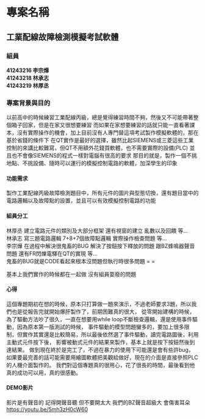 # 專案名稱

## 工業配線故障檢測模擬考試軟體

### 組員
__41243216 李宗燁__  
__41243218 林承志__  
__41243219 林厚丞__

### 專案背景與目的

以前高中的時候練習工業配線丙級，總是覺得練習時間不夠，然後又不可能帶著整個箱子回家，但是在家又很想要練習
而如果在家想要練習的話就只能一直看著課本，沒有實際操作的機會，加上目前沒有人專門替這項考試製作模擬軟體的，那在基於省錢的條件下
在QT實作是最好的選擇，雖然比起SIEMENS或三菱這些工業控制的來講比較難寫，但QT不用額外花錢買軟體，也不需要實際的設備(PLC)
並且也不會像SIEMENS的程式一樣對電腦有很高的要求
那目的就是，製作一個不挑地點、不挑設備、隨時可以運行的模擬控制電路的軟體，加深學生的印象

#### 功能需求

製作工業配線丙級故障檢測題目中，所有元件的圖片與型態切換，還有題目當中的電路邏輯以及故障點的設置，並且可以有效模擬控制電路的功能

#### 組員分工

林厚丞 建立電路元件的類別及大部分框架 還有視窗的建立 亂數以及回饋 等...  
林承志 寫三題電路邏輯 7+8+7個故障點邏輯 實際操作檢查問題 等...  
李宗燁 在過程中解決很鬼畜的BUG 解決了按鈕按下釋放的問題 跟BZ蜂鳴器聲音問題 還有FR閃爍電驛在QT的實現 等...   
鬼畜的BUG就是CODE看起來根本沒問題但執行時很多問題 = = 

基本上我們實作的時候都在一起做 沒有組員耍廢的問題 

#### 心得

這個專題期初在想的時候，原本只打算做一題來演示，不過老師要求3題，所以我們也是從報告完就開始爆肝製作了，前期困難真的很大，
從零開始建構的時候，為了驅動方法吵了很久，一直在想要用while loop不斷檢查邏輯，還是使用事件驅動，因為原本第一版測試的時候，
事件驅動的模型問題蠻多的，要加上很多限制，但實作其實還是比較簡易，所以最後依然選了事件驅動，讀完電路圖後，利用主動式元件按下後，
影響被動式元件的結果來製作，基本上就是按下按鈕然後到達結果。
做到現在終於是完工了，不過在暴力的使用下可能還是會有些許bug，如果要最完善的話可能需要用繪圖軟體把美觀給做好，現在的介面是直接參照PLC的人機介面製作的。
我們對這個專題真的很用心，花了很長的時間，最後看到他真的成功可以用，真的很感動。

#### DEMO影片

影片是有聲音的 記得開聲音聽 但不要開太大 我們的BZ聲音超級大 會傷害耳朵
https://youtu.be/5mh3zH0cW60
